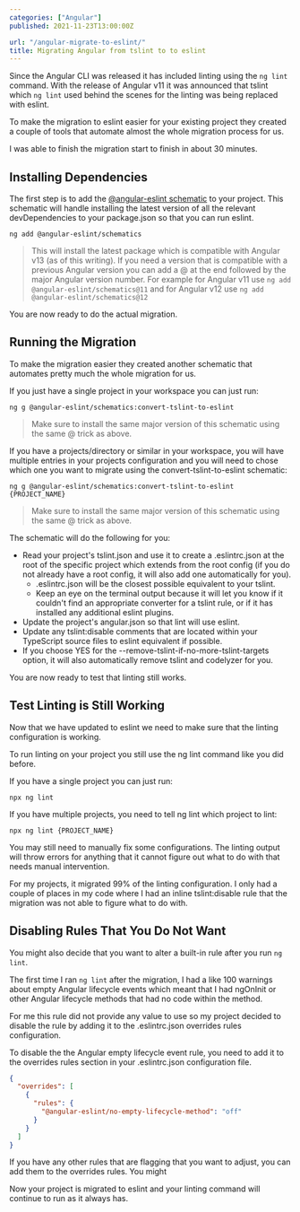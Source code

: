 ```yaml
---
categories: ["Angular"]
published: 2021-11-23T13:00:00Z

url: "/angular-migrate-to-eslint/"
title: Migrating Angular from tslint to to eslint
---
```

Since the Angular CLI was released it has included linting using the `ng lint` command.  With the release of Angular v11 it was announced that tslint which `ng lint` used behind the scenes for the linting was being replaced with eslint.

To make the migration to eslint easier for your existing project they created a couple of tools that automate almost the whole migration process for us.

I was able to finish the migration start to finish in about 30 minutes.

<!--more-->

## Installing Dependencies

The first step is to add the [@angular-eslint schematic](https://github.com/angular-eslint/angular-eslint) to your project. This schematic will handle installing the latest version of all the relevant devDependencies to your package.json so that you can run eslint.

```shell
ng add @angular-eslint/schematics
```

> This will install the latest package which is compatible with Angular v13 (as of this writing).  If you need a version that is compatible with a previous Angular version you can add a @ at the end followed by the major Angular version number.  For example for Angular v11 use `ng add @angular-eslint/schematics@11` and for Angular v12 use `ng add @angular-eslint/schematics@12`

You are now ready to do the actual migration.

## Running the Migration

To make the migration easier they created another schematic that automates pretty much the whole migration for us.

If you just have a single project in your workspace you can just run:

```shell
ng g @angular-eslint/schematics:convert-tslint-to-eslint
```

> Make sure to install the same major version of this schematic using the same @ trick as above.

If you have a projects/directory or similar in your workspace, you will have multiple entries in your projects configuration and you will need to chose which one you want to migrate using the convert-tslint-to-eslint schematic:

```shell
ng g @angular-eslint/schematics:convert-tslint-to-eslint {PROJECT_NAME}
```

> Make sure to install the same major version of this schematic using the same @ trick as above.

The schematic will do the following for you:

* Read your project's tslint.json and use it to create a .eslintrc.json at the root of the specific project which extends from the root config (if you do not already have a root config, it will also add one automatically for you).
  * .eslintrc.json will be the closest possible equivalent to your tslint.
  * Keep an eye on the terminal output because it will let you know if it couldn't find an appropriate converter for a tslint rule, or if it has installed any additional eslint plugins.
* Update the project's angular.json so that lint will use eslint.
* Update any tslint:disable comments that are located within your TypeScript source files to eslint equivalent if possible.
* If you choose YES for the --remove-tslint-if-no-more-tslint-targets option, it will also automatically remove tslint and codelyzer for you.

You are now ready to test that linting still works.

## Test Linting is Still Working

Now that we have updated to eslint we need to make sure that the linting configuration is working.

To run linting on your project you still use the ng lint command like you did before.

If you have a single project you can just run:

```shell
npx ng lint
```

If you have multiple projects, you need to tell ng lint which project to lint:

```shell
npx ng lint {PROJECT_NAME}
```

You may still need to manually fix some configurations.  The linting output will throw errors for anything that it cannot figure out what to do with that needs manual intervention.

For my projects, it migrated 99% of the linting configuration.  I only had a couple of places in my code where I had an inline tslint:disable rule that the migration was not able to figure what to do with.

## Disabling Rules That You Do Not Want

You might also decide that you want to alter a built-in rule after you run `ng lint`.

The first time I ran `ng lint` after the migration, I had a like 100 warnings about empty Angular lifecycle events which meant that I had ngOnInit or other Angular lifecycle methods that had no code within the method.

For me this rule did not provide any value to use so my project decided to disable the rule by adding it to the .eslintrc.json overrides rules configuration.

To disable the the Angular empty lifecycle event rule, you need to add it to the overrides rules section in your .eslintrc.json configuration file.

```json
{
  "overrides": [
    {
      "rules": {
        "@angular-eslint/no-empty-lifecycle-method": "off"
      }
    }
  ]
}
```

If you have any other rules that are flagging that you want to adjust, you can add them to the overrides rules.  You might

Now your project is migrated to eslint and your linting command will continue to run as it always has.
